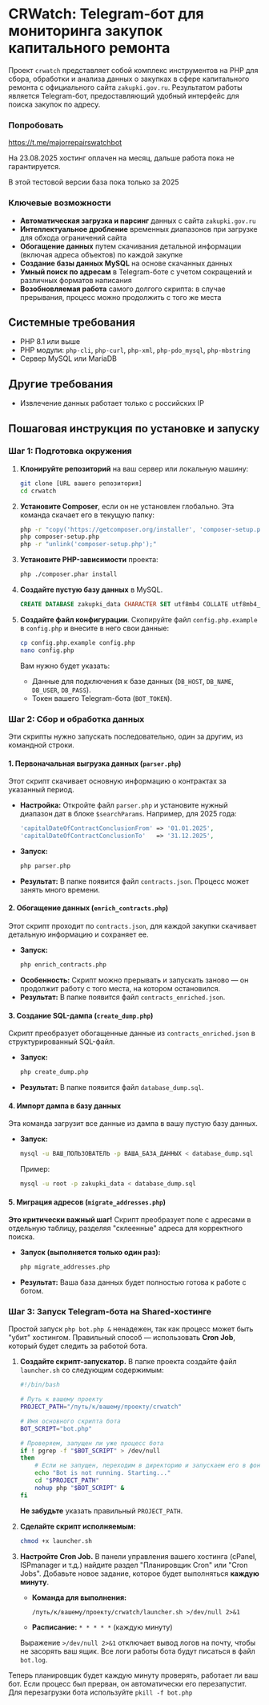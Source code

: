 # CRWatch: Telegram-бот для мониторинга закупок капитального ремонта

Проект `crwatch` представляет собой комплекс инструментов на PHP для сбора, обработки и анализа данных о закупках в сфере капитального ремонта с официального сайта `zakupki.gov.ru`. Результатом работы является Telegram-бот, предоставляющий удобный интерфейс для поиска закупок по адресу.

### Попробовать

https://t.me/majorrepairswatchbot

На 23.08.2025 хостинг оплачен на месяц, дальше работа пока не гарантируется.

В этой тестовой версии база пока только за 2025

### Ключевые возможности

*   **Автоматическая загрузка и парсинг** данных с сайта `zakupki.gov.ru`
*   **Интеллектуальное дробление** временных диапазонов при загрузке для обхода ограничений сайта
*   **Обогащение данных** путем скачивания детальной информации (включая адреса объектов) по каждой закупке
*   **Создание базы данных MySQL** на основе скачанных данных
*   **Умный поиск по адресам** в Telegram-боте с учетом сокращений и различных форматов написания
*   **Возобновляемая работа** самого долгого скрипта: в случае прерывания, процесс можно продолжить с того же места

## Системные требования

*   PHP 8.1 или выше
*   PHP модули: `php-cli`, `php-curl`, `php-xml`, `php-pdo_mysql`, `php-mbstring`
*   Сервер MySQL или MariaDB

## Другие требования

*   Извлечение данных работает только с российских IP

## Пошаговая инструкция по установке и запуску

### Шаг 1: Подготовка окружения

1.  **Клонируйте репозиторий** на ваш сервер или локальную машину:
    ```bash
    git clone [URL вашего репозитория]
    cd crwatch
    ```

2.  **Установите Composer**, если он не установлен глобально. Эта команда скачает его в текущую папку:
    ```bash
    php -r "copy('https://getcomposer.org/installer', 'composer-setup.php');"
    php composer-setup.php
    php -r "unlink('composer-setup.php');"
    ```

3.  **Установите PHP-зависимости** проекта:
    ```bash
    php ./composer.phar install
    ```

4.  **Создайте пустую базу данных** в MySQL.
    ```sql
    CREATE DATABASE zakupki_data CHARACTER SET utf8mb4 COLLATE utf8mb4_unicode_ci;
    ```

5.  **Создайте файл конфигурации**. Скопируйте файл `config.php.example` в `config.php` и внесите в него свои данные:
    ```bash
    cp config.php.example config.php
    nano config.php 
    ```
    Вам нужно будет указать:
    *   Данные для подключения к базе данных (`DB_HOST`, `DB_NAME`, `DB_USER`, `DB_PASS`).
    *   Токен вашего Telegram-бота (`BOT_TOKEN`).

### Шаг 2: Сбор и обработка данных

Эти скрипты нужно запускать последовательно, один за другим, из командной строки.

#### 1. Первоначальная выгрузка данных (`parser.php`)

Этот скрипт скачивает основную информацию о контрактах за указанный период.

*   **Настройка:** Откройте файл `parser.php` и установите нужный диапазон дат в блоке `$searchParams`. Например, для 2025 года:
    ```php
    'capitalDateOfContractConclusionFrom' => '01.01.2025',
    'capitalDateOfContractConclusionTo'   => '31.12.2025',
    ```
*   **Запуск:**
    ```bash
    php parser.php
    ```
*   **Результат:** В папке появится файл `contracts.json`. Процесс может занять много времени.

#### 2. Обогащение данных (`enrich_contracts.php`)

Этот скрипт проходит по `contracts.json`, для каждой закупки скачивает детальную информацию и сохраняет ее.

*   **Запуск:**
    ```bash
    php enrich_contracts.php
    ```
*   **Особенность:** Скрипт можно прерывать и запускать заново — он продолжит работу с того места, на котором остановился.
*   **Результат:** В папке появится файл `contracts_enriched.json`.

#### 3. Создание SQL-дампа (`create_dump.php`)

Скрипт преобразует обогащенные данные из `contracts_enriched.json` в структурированный SQL-файл.

*   **Запуск:**
    ```bash
    php create_dump.php
    ```
*   **Результат:** В папке появится файл `database_dump.sql`.

#### 4. Импорт дампа в базу данных

Эта команда загрузит все данные из дампа в вашу пустую базу данных.

*   **Запуск:**
    ```bash
    mysql -u ВАШ_ПОЛЬЗОВАТЕЛЬ -p ВАША_БАЗА_ДАННЫХ < database_dump.sql
    ```
    Пример:
    ```bash
    mysql -u root -p zakupki_data < database_dump.sql
    ```

#### 5. Миграция адресов (`migrate_addresses.php`)

**Это критически важный шаг!** Скрипт преобразует поле с адресами в отдельную таблицу, разделяя "склеенные" адреса для корректного поиска.

*   **Запуск (выполняется только один раз):**
    ```bash
    php migrate_addresses.php
    ```
*   **Результат:** Ваша база данных будет полностью готова к работе с ботом.

### Шаг 3: Запуск Telegram-бота на Shared-хостинге

Простой запуск `php bot.php &` ненадежен, так как процесс может быть "убит" хостингом. Правильный способ — использовать **Cron Job**, который будет следить за работой бота.

1.  **Создайте скрипт-запускатор.** В папке проекта создайте файл `launcher.sh` со следующим содержимым:

    ```sh
    #!/bin/bash
    
    # Путь к вашему проекту
    PROJECT_PATH="/путь/к/вашему/проекту/crwatch"
    
    # Имя основного скрипта бота
    BOT_SCRIPT="bot.php"
    
    # Проверяем, запущен ли уже процесс бота
    if ! pgrep -f "$BOT_SCRIPT" > /dev/null
    then
        # Если не запущен, переходим в директорию и запускаем его в фоновом режиме
        echo "Bot is not running. Starting..."
        cd "$PROJECT_PATH"
        nohup php "$BOT_SCRIPT" &
    fi
    ```
    **Не забудьте** указать правильный `PROJECT_PATH`.

2.  **Сделайте скрипт исполняемым:**
    ```bash
    chmod +x launcher.sh
    ```

3.  **Настройте Cron Job.** В панели управления вашего хостинга (cPanel, ISPmanager и т.д.) найдите раздел "Планировщик Cron" или "Cron Jobs". Добавьте новое задание, которое будет выполняться **каждую минуту**.

    *   **Команда для выполнения:**
        ```
        /путь/к/вашему/проекту/crwatch/launcher.sh >/dev/null 2>&1
        ```
    *   **Расписание:** `* * * * *` (каждую минуту)

    Выражение `>/dev/null 2>&1` отключает вывод логов на почту, чтобы не засорять ваш ящик. Все логи работы бота будут писаться в файл `bot.log`.

Теперь планировщик будет каждую минуту проверять, работает ли ваш бот. Если процесс был прерван, он автоматически его перезапустит.
Для перезагрузки бота используйте `pkill -f bot.php`

